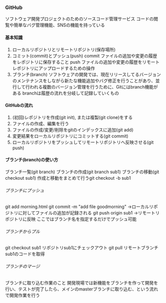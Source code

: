 ### GitHub  
ソフトウェア開発プロジェクトのためのソースコード管理サービス
コードの閲覧や簡単なバグ管理機能、SNSの機能を持っている
#### 基本知識
1. ローカルリポジトリとリモートリポジトリ(保存場所)
2. コミット(commit)とプッシュ(push)
commit ファイルの追加や変更の履歴をレポジトリに保存すること
push ファイルの追加や変更の履歴をリモートレポジトリにアップロードするための操作
3. ブランチ(branch)
ソフトウェアの開発では、現在リリースしてるバージョンのメンテナンスをしながら新たな機能追加やバグ修正を行うことがあり、並行して行われる複数のバージョン管理を行うために、Gitにはbranch機能がある
branchは履歴の流れを分岐して記録していくもの

#### GitHubの流れ
1. (初回)レポジトリを作成(git init), または複製(git clone)をする
2. ファイルの作成、編集を行う
3. ファイルの作成/変更/削除をgitのインデックスに追加(git add)
4. 変更結果をローカルリポジトリにコミットする(git commit)
5. ローカルリポジトリをプッシュしてリモートリポジトリへ反映させる(git push)

#### ブランチ(branch)の使い方
ブランチ一覧(git branch)
ブランチの作成(git branch sub1)
ブランチの移動(git checkout sub1)
作成と移動をまとめて行うgit checkout -b sub1

###### ブランチにプッシュ
git add morning.html
git commit -m "add file goodmorning"
→ローカルリポジトリに対してファイルの追加が記録される
git push origin sub1
→リモートリポジトリに反映 ここではブランチ名を指定するだけでプッシュ可能

###### ブランチからプル
git checkout sub1
リポジトリsub1にチェックアウト
git pull
リモートブランチsub1のコードを取得

###### ブランチのマージ
ブランチに取り込む作業のこと
開発現場では新機能をブランチを作って開発を行い、テストが完了したら、メインのmasterブランチに取り込む、という流れで開発作業を行う
